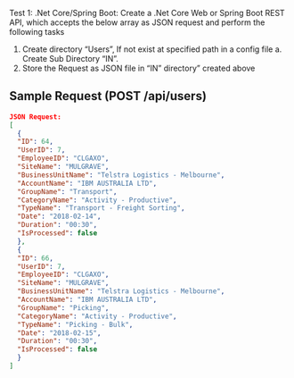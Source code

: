 Test 1: .Net Core/Spring Boot:
Create a .Net Core Web or Spring Boot REST API, which accepts the below array as JSON
request and perform the following tasks
1. Create directory “Users”, If not exist at specified path in a config file
a. Create Sub Directory “IN”.
2. Store the Request as JSON file in “IN” directory” created above

## Sample Request (POST /api/users)

```json
JSON Request:
[
  {
  "ID": 64,
  "UserID": 7,
  "EmployeeID": "CLGAXO",
  "SiteName": "MULGRAVE",
  "BusinessUnitName": "Telstra Logistics - Melbourne",
  "AccountName": "IBM AUSTRALIA LTD",
  "GroupName": "Transport",
  "CategoryName": "Activity - Productive",
  "TypeName": "Transport - Freight Sorting",
  "Date": "2018-02-14",
  "Duration": "00:30",
  "IsProcessed": false
  },
  {
  "ID": 66,
  "UserID": 7,
  "EmployeeID": "CLGAXO",
  "SiteName": "MULGRAVE",
  "BusinessUnitName": "Telstra Logistics - Melbourne",
  "AccountName": "IBM AUSTRALIA LTD",
  "GroupName": "Picking",
  "CategoryName": "Activity - Productive",
  "TypeName": "Picking - Bulk",
  "Date": "2018-02-15",
  "Duration": "00:30",
  "IsProcessed": false
  }
]
